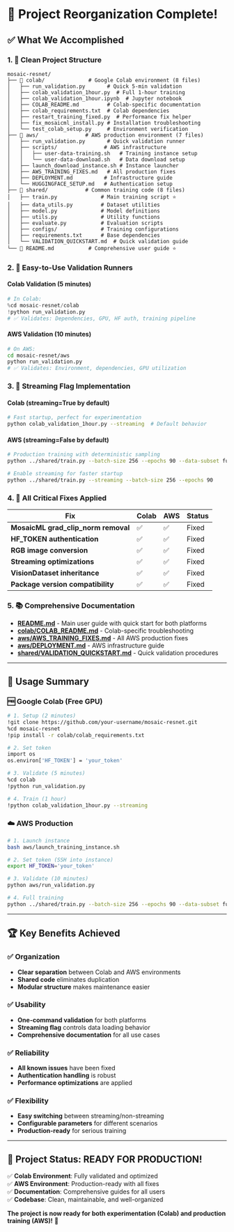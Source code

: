 # 🎉 **Project Reorganization Complete!**

## ✅ **What We Accomplished**

### **1. 📁 Clean Project Structure**

```
mosaic-resnet/
├── 📁 colab/              # Google Colab environment (8 files)
│   ├── run_validation.py       # Quick 5-min validation
│   ├── colab_validation_1hour.py  # Full 1-hour training
│   ├── colab_validation_1hour.ipynb  # Jupyter notebook
│   ├── COLAB_README.md         # Colab-specific documentation
│   ├── colab_requirements.txt  # Colab dependencies
│   ├── restart_training_fixed.py  # Performance fix helper
│   ├── fix_mosaicml_install.py # Installation troubleshooting
│   └── test_colab_setup.py     # Environment verification
├── 📁 aws/               # AWS production environment (7 files)
│   ├── run_validation.py       # Quick validation runner
│   ├── scripts/               # AWS infrastructure
│   │   ├── user-data-training.sh   # Training instance setup
│   │   └── user-data-download.sh   # Data download setup
│   ├── launch_download_instance.sh # Instance launcher
│   ├── AWS_TRAINING_FIXES.md   # All production fixes
│   ├── DEPLOYMENT.md          # Infrastructure guide
│   └── HUGGINGFACE_SETUP.md   # Authentication setup
├── 📁 shared/            # Common training code (8 files)
│   ├── train.py              # Main training script ⭐
│   ├── data_utils.py         # Dataset utilities
│   ├── model.py              # Model definitions
│   ├── utils.py              # Utility functions
│   ├── evaluate.py           # Evaluation scripts
│   ├── configs/              # Training configurations
│   ├── requirements.txt      # Base dependencies
│   └── VALIDATION_QUICKSTART.md  # Quick validation guide
└── 📄 README.md           # Comprehensive user guide ⭐
```

### **2. 🚀 Easy-to-Use Validation Runners**

#### **Colab Validation (5 minutes)**
```python
# In Colab:
%cd mosaic-resnet/colab
!python run_validation.py
# ✅ Validates: Dependencies, GPU, HF auth, training pipeline
```

#### **AWS Validation (10 minutes)**  
```bash
# On AWS:
cd mosaic-resnet/aws
python run_validation.py
# ✅ Validates: Environment, dependencies, GPU utilization
```

### **3. 🎯 Streaming Flag Implementation**

#### **Colab (streaming=True by default)**
```bash
# Fast startup, perfect for experimentation
python colab_validation_1hour.py --streaming  # Default behavior
```

#### **AWS (streaming=False by default)**
```bash
# Production training with deterministic sampling
python ../shared/train.py --batch-size 256 --epochs 90 --data-subset full

# Enable streaming for faster startup
python ../shared/train.py --streaming --batch-size 256 --epochs 90
```

### **4. 🔧 All Critical Fixes Applied**

| **Fix** | **Colab** | **AWS** | **Status** |
|---------|-----------|---------|------------|
| **MosaicML grad_clip_norm removal** | ✅ | ✅ | Fixed |
| **HF_TOKEN authentication** | ✅ | ✅ | Fixed |  
| **RGB image conversion** | ✅ | ✅ | Fixed |
| **Streaming optimizations** | ✅ | ✅ | Fixed |
| **VisionDataset inheritance** | ✅ | ✅ | Fixed |
| **Package version compatibility** | ✅ | ✅ | Fixed |

### **5. 📚 Comprehensive Documentation**

- **[README.md](README.md)** - Main user guide with quick start for both platforms
- **[colab/COLAB_README.md](colab/COLAB_README.md)** - Colab-specific troubleshooting  
- **[aws/AWS_TRAINING_FIXES.md](aws/AWS_TRAINING_FIXES.md)** - All AWS production fixes
- **[aws/DEPLOYMENT.md](aws/DEPLOYMENT.md)** - AWS infrastructure guide
- **[shared/VALIDATION_QUICKSTART.md](shared/VALIDATION_QUICKSTART.md)** - Quick validation procedures

---

## 🎯 **Usage Summary**

### **🆓 Google Colab (Free GPU)**
```bash
# 1. Setup (2 minutes)
!git clone https://github.com/your-username/mosaic-resnet.git
%cd mosaic-resnet
!pip install -r colab/colab_requirements.txt

# 2. Set token
import os
os.environ['HF_TOKEN'] = 'your_token'

# 3. Validate (5 minutes)
%cd colab  
!python run_validation.py

# 4. Train (1 hour)
!python colab_validation_1hour.py --streaming
```

### **☁️ AWS Production**
```bash
# 1. Launch instance
bash aws/launch_training_instance.sh

# 2. Set token (SSH into instance)
export HF_TOKEN='your_token'

# 3. Validate (10 minutes)
python aws/run_validation.py

# 4. Full training
python ../shared/train.py --batch-size 256 --epochs 90 --data-subset full
```

---

## 🏆 **Key Benefits Achieved**

### **✅ Organization**
- **Clear separation** between Colab and AWS environments
- **Shared code** eliminates duplication
- **Modular structure** makes maintenance easier

### **✅ Usability**  
- **One-command validation** for both platforms
- **Streaming flag** controls data loading behavior
- **Comprehensive documentation** for all use cases

### **✅ Reliability**
- **All known issues** have been fixed
- **Authentication handling** is robust
- **Performance optimizations** are applied

### **✅ Flexibility**
- **Easy switching** between streaming/non-streaming
- **Configurable parameters** for different scenarios
- **Production-ready** for serious training

---

## 🎉 **Project Status: READY FOR PRODUCTION!**

✅ **Colab Environment**: Fully validated and optimized  
✅ **AWS Environment**: Production-ready with all fixes  
✅ **Documentation**: Comprehensive guides for all users  
✅ **Codebase**: Clean, maintainable, and well-organized  

**The project is now ready for both experimentation (Colab) and production training (AWS)!** 🚀
